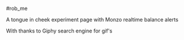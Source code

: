 #rob_me

A tongue in cheek experiment page with Monzo realtime balance alerts

With thanks to Giphy search engine for gif's
